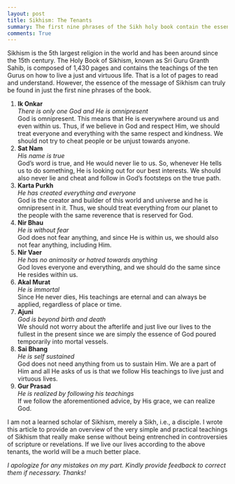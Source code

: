 ```yaml
---
layout: post
title: Sikhism: The Tenants
summary: The first nine phrases of the Sikh holy book contain the essence of the message of Sikhism. I have attempted to translate them.
comments: True
---
```

Sikhism is the 5th largest religion in the world and has been around since the 15th century. The Holy Book of Sikhism, known as Sri Guru Granth Sahib, is composed of 1,430 pages and contains the teachings of the ten Gurus on how to live a just and virtuous life. That is a lot of pages to read and understand. However, the essence of the message of Sikhism can truly be found in just the first nine phrases of the book.

1. **Ik Onkar**  
   *There is only one God and He is omnipresent*  
   God is omnipresent. This means that He is everywhere around us and even within us. Thus, if we believe in God and respect Him, we should treat everyone and everything with the same respect and kindness. We should not try to cheat people or be unjust towards anyone.
2. **Sat Nam**  
   *His name is true*  
   God’s word is true, and He would never lie to us. So, whenever He tells us to do something, He is looking out for our best interests. We should also never lie and cheat and follow in God’s footsteps on the true path.
3. **Karta Purkh**  
   *He has created everything and everyone*  
   God is the creator and builder of this world and universe and he is omnipresent in it. Thus, we should treat everything from our planet to the people with the same reverence that is reserved for God.
4. **Nir Bhau**  
   *He is without fear*  
   God does not fear anything, and since He is within us, we should also not fear anything, including Him.
5. **Nir Vaer**  
   *He has no animosity or hatred towards anything*  
   God loves everyone and everything, and we should do the same since He resides within us.
6. **Akal Murat**  
   *He is immortal*  
   Since He never dies, His teachings are eternal and can always be applied, regardless of place or time.
7. **Ajuni**  
   *God is beyond birth and death*  
   We should not worry about the afterlife and just live our lives to the fullest in the present since we are simply the essence of God poured temporarily into mortal vessels.
8. **Sai Bhang**  
   *He is self sustained*  
   God does not need anything from us to sustain Him. We are a part of Him and all He asks of us is that we follow His teachings to live just and virtuous lives.
9. **Gur Prasad**  
   *He is realized by following his teachings*  
   If we follow the aforementioned advice, by His grace, we can realize God.

I am not a learned scholar of Sikhism, merely a Sikh, i.e., a disciple. I wrote this article to provide an overview of the very simple and practical teachings of Sikhism that really make sense without being entrenched in controversies of scripture or revelations. If we live our lives according to the above tenants, the world will be a much better place.

*I apologize for any mistakes on my part. Kindly provide feedback to correct them if necessary. Thanks!*
